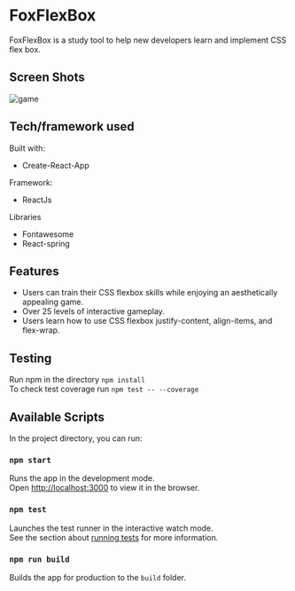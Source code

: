 # FoxFlexBox

FoxFlexBox is a study tool to help new developers learn and implement CSS flex box.


## Screen Shots

![game](https://i.imgur.com/m8HLqhs.png)

## Tech/framework used

Built with: 
* Create-React-App

Framework: 
* ReactJs

Libraries
* Fontawesome
* React-spring

## Features

* Users can train their CSS flexbox skills while enjoying an aesthetically appealing game.
* Over 25 levels of interactive gameplay.
* Users learn how to use CSS flexbox justify-content, align-items, and flex-wrap.

## Testing
Run npm in the directory ``` npm install ``` <br>
To check test coverage run ``` npm test -- --coverage ```

## Available Scripts

In the project directory, you can run:

### `npm start`

Runs the app in the development mode.<br>
Open [http://localhost:3000](http://localhost:3000) to view it in the browser.

### `npm test`

Launches the test runner in the interactive watch mode.<br>
See the section about [running tests](https://facebook.github.io/create-react-app/docs/running-tests) for more information.

### `npm run build`

Builds the app for production to the `build` folder.<br>

